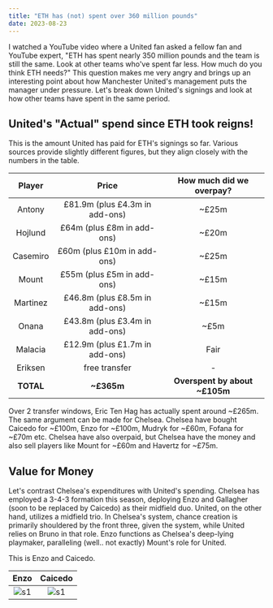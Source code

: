 ```yaml
---
title: "ETH has (not) spent over 360 million pounds"
date: 2023-08-23
---
```


I watched a YouTube video where a United fan asked a fellow fan and YouTube expert, "ETH has spent nearly 350 million pounds and the team is still the same. Look at other teams who've spent far less. How much do you think ETH needs?" This question makes me very angry and brings up an interesting point about how Manchester United's management puts the manager under pressure. Let's break down United's signings and look at how other teams have spent in the same period.

<h2>United's "Actual" spend since ETH took reigns!</h2>

This is the amount United has paid for ETH's signings so far. Various sources provide slightly different figures, but they align closely with the numbers in the table.

Player            |  Price				| How much did we overpay?
:-------------------------:|:-------------------------:|:-------------------------:
Antony  	|  £81.9m (plus £4.3m in add-ons)  | ~£25m
Hojlund     |  £64m (plus £8m in add-ons)	   | ~£20m
Casemiro    |  £60m (plus £10m in add-ons) 	   | ~£25m
Mount       |  £55m (plus £5m in add-ons)      | ~£15m
Martinez    |  £46.8m (plus £8.5m in add-ons)  | ~£15m
Onana 		|  £43.8m (plus £3.4m in add-ons)  | ~£5m  
Malacia 	|  £12.9m (plus £1.7m in add-ons)  | Fair 
Eriksen 	|  free transfer				   |  - 
<b>TOTAL</b>       | <b>~£365m</b> 	| <b>Overspent by about ~£105m </b>

Over 2 transfer windows, Eric Ten Hag has actually spent around ~£265m. The same argument can be made for Chelsea. Chelsea have bought Caicedo for ~£100m, Enzo for ~£100m, Mudryk for ~£60m, Fofana for ~£70m etc. Chelsea have also overpaid, but Chelsea have the money and also sell players like Mount for ~£60m and Havertz for ~£75m.

<h2>Value for Money</h2>

Let's contrast Chelsea's expenditures with United's spending. Chelsea has employed a 3-4-3 formation this season, deploying Enzo and Gallagher (soon to be replaced by Caicedo) as their midfield duo. United, on the other hand, utilizes a midfield trio. In Chelsea's system, chance creation is primarily shouldered by the front three, given the system, while United relies on Bruno in that role. Enzo functions as Chelsea's deep-lying playmaker, paralleling (well.. not exactly) Mount's role for United.

This is Enzo and Caicedo.

Enzo            |  Caicedo				
:-------------------------:|:-------------------------:
![s1](/red-army-recaps/assets/spend/enzo.jpg)  | ![s1](/red-army-recaps/assets/spend/caicedo.jpg) 